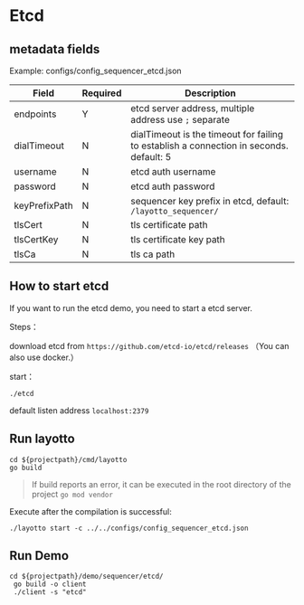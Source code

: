 # Etcd

## metadata fields
Example: configs/config_sequencer_etcd.json

| Field | Required | Description |
| --- | --- | --- |
| endpoints | Y | etcd server address, multiple address use `;` separate |
| dialTimeout | N | dialTimeout is the timeout for failing to establish a connection in seconds. default: 5 |
| username | N | etcd auth username |
| password | N | etcd auth password |
| keyPrefixPath | N | sequencer key prefix in etcd, default: `/layotto_sequencer/` |
| tlsCert | N | tls certificate path |
| tlsCertKey | N | tls certificate key path |
| tlsCa | N | tls ca path |

## How to start etcd
If you want to run the etcd demo, you need to start a etcd server.

Steps：

download etcd from `https://github.com/etcd-io/etcd/releases` （You can also use docker.）

start：
````shell
./etcd
````

default listen address `localhost:2379`

## Run layotto

````shell
cd ${projectpath}/cmd/layotto
go build
````
>If build reports an error, it can be executed in the root directory of the project `go mod vendor`

Execute after the compilation is successful:
````shell
./layotto start -c ../../configs/config_sequencer_etcd.json
````

## Run Demo

````shell
cd ${projectpath}/demo/sequencer/etcd/
 go build -o client
 ./client -s "etcd"
````

